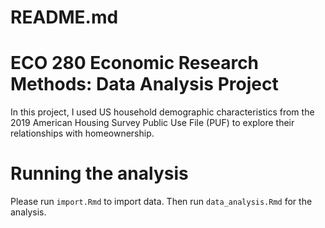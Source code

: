 # README.md

# ECO 280 Economic Research Methods: Data Analysis Project

In this project, I used US household demographic characteristics from the 2019 American Housing Survey Public Use File (PUF) to explore their relationships with homeownership. 

# Running the analysis

Please run `import.Rmd` to import data. Then run `data_analysis.Rmd` for the analysis.

